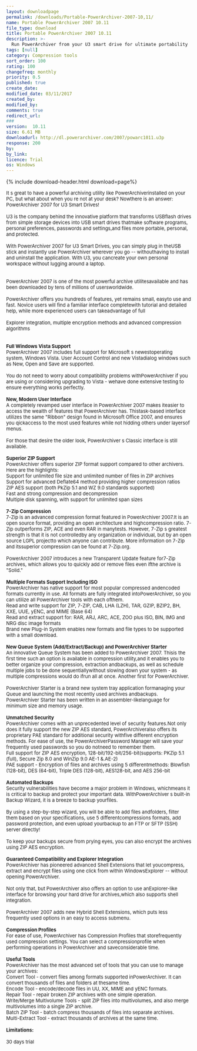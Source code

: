 ```yaml
---
layout: downloadpage
permalink: /downloads/Portable-PowerArchiver-2007-10,11/
name: Portable PowerArchiver 2007 10.11
file_type: download
title: Portable PowerArchiver 2007 10.11
description: >-
  Run PowerArchiver from your U3 smart drive for ultimate portability
tags: [null]
category: Compression tools
sort_order: 100
rating: 100
changefreq: monthly
priority: 0.5
published: true
create_date: 
modified_date: 03/11/2017
created_by: 
modified_by: 
comments: true
redirect_url: 
### 
version:  10.11
size: 6.61 MB
downloadurl: http://dl.powerarchiver.com/2007/powarc1011.u3p
response: 200
by: 
by_link: 
licence: Trial 
os: Windows
---
```


{% include download-header.html download=page%}

<p style="fix-download-text !important">
<p><font size="2"><p>It s great to have a powerful archiving utility like PowerArchiverinstalled on your PC, but what about when you re not at your desk? Nowthere is an answer: PowerArchiver 2007 for U3 Smart Drives!<br />
<br />
U3 is the company behind the innovative platform that transforms USBflash drives from simple storage devices into USB smart drives thatmake software programs, personal preferences, passwords and settings,and files more portable, personal, and protected.<br />
<br />
With PowerArchiver 2007 for U3 Smart Drives, you can simply plug in theUSB stick and instantly use PowerArchiver wherever you go -- withouthaving to install and uninstall the application. With U3, you cancreate your own personal workspace without lugging around a laptop.<br />
<br />
<br />
PowerArchiver 2007 is one of the most powerful archive utilitesavailable and has been downloaded by tens of millions of usersworldwide. <br />
<br />
PowerArchiver offers you hundreds of features, yet remains small, easyto use and fast. Novice users will find a familiar interface completewith tutorial and detailed help, while more experienced users can takeadvantage of full <br />
<br />
Explorer integration, multiple encryption methods and advanced compression algorithms<br />
<br />
<br />
<strong>Full Windows Vista Support</strong><br />
PowerArchiver 2007 includes full support for Microsoft s newestoperating system, Windows Vista. User Account Control and new Vistadialog windows such as New, Open and Save are supported.<br />
<br />
You do not need to worry about compatibility problems withPowerArchiver if you are using or considering upgrading to Vista - wehave done extensive testing to ensure everything works perfectly.<br />
<br />
<strong>New, Modern User Interface</strong><br />
A completely revamped user interface in PowerArchiver 2007 makes iteasier to access the wealth of features that PowerArchiver has. Thistask-based interface utilizes the same "Ribbon" design found in Microsoft Office 2007, and ensures you qickaccess to the most used features while not hidding others under layersof menus.<br />
<br />
For those that desire the older look, PowerArchiver s Classic interface is still available.<br />
<br />
<strong>Superior ZIP Support</strong><br />
PowerArchiver offers superior ZIP format support compared to other archivers. Here are the highlights:<br />
Support for unlimited file size and unlimited number of files in ZIP archives <br />
Support for advanced Deflate64 method providing higher compression ratios <br />
ZIP AES support (both PkZip 5.1 and WZ 9.0 standards supported) <br />
Fast and strong compression and decompression <br />
Multiple disk spanning, with support for unlimited span sizes <br />
<br />
<strong>7-Zip Compression</strong><br />
7-Zip is an advanced compression format featured in PowerArchiver 2007.It is an open source format, providing an open architecture and highcompression ratio. 7-Zip outperforms ZIP, ACE and even RAR in manytests. However, 7-Zip s greatest strength is that it is not controlledby any organization or individual, but by an open source LGPL projectto which anyone can contribute. More information on 7-Zip and itssuperior compression can be found at 7-Zip.org.<br />
<br />
PowerArchiver 2007 introduces a new Transparent Update feature for7-Zip archives, which allows you to quickly add or remove files even ifthe archive is "Solid."<br />
<br />
<strong>Multiple Formats Support Including ISO</strong><br />
PowerArchiver has native support for most popular compressed andencoded formats currently in use. All formats are fully integrated intoPowerArchiver, so you can utilize all PowerArchiver tools with each ofthem.<br />
Read and write support for ZIP, 7-ZIP, CAB, LHA (LZH), TAR, GZIP, BZIP2, BH, XXE, UUE, yENC, and MIME (Base 64) <br />
Read and extract support for: RAR, ARJ, ARC, ACE, ZOO plus ISO, BIN, IMG and NRG disc image formats <br />
Brand new Plug-in System enables new formats and file types to be supported with a small download.<br />
<br />
<strong>New Queue System (Add/Extract/Backup) and PowerArchiver Starter</strong><br />
An innovative Queue System has been added to PowerArchiver 2007. Thisis the first time such an option is available in compression utility,and it enables you to better organize your compression, extraction andbackups, as well as schedule multiple jobs to be done sequentiallywithout slowing down your system - as multiple compressions would do ifrun all at once. Another first for PowerArchiver. <br />
<br />
PowerArchiver Starter is a brand new system tray application formanaging your Queue and launching the most recently used archives andbackups. PowerArchiver Starter has been written in an assembler-likelanguage for minimum size and memory usage. <br />
<br />
<strong>Unmatched Security</strong><br />
PowerArchiver comes with an unprecedented level of security features.Not only does it fully support the new ZIP AES standard, PowerArchiveralso offers its proprietary PAE standard for additional security withfive different encryption methods. For ease of use, the PowerArchiverPassword Manager will save your frequently used passwords so you do notneed to remember them.<br />
Full support for ZIP AES encryption, 128-bit/192-bit/256-bit(supports: PKZip 5.1 (full), Secure Zip 8.0 and WinZip 9.0 AE-1 &amp;.AE-2) <br />
PAE support - Encryption of files and archives using 5 differentmethods: Blowfish (128-bit), DES (64-bit), Triple DES (128-bit), AES128-bit, and AES 256-bit <br />
<br />
<strong>Automated Backups</strong><br />
Security vulnerabilities have become a major problem in Windows, whichmeans it is critical to backup and protect your important data. WithPowerArchiver s built-in Backup Wizard, it is a breeze to backup yourfiles.<br />
<br />
By using a step-by-step wizard, you will be able to add files andfolders, filter them based on your specifications, use 5 differentcompressions formats, add password protection, and even upload yourbackup to an FTP or SFTP (SSH) server directly!<br />
<br />
To keep your backups secure from prying eyes, you can also encrypt the archives using ZIP AES encryption.<br />
<br />
<strong>Guaranteed Compatibility and Explorer Integration</strong><br />
PowerArchiver has pioneered advanced Shell Extensions that let youcompress, extract and encrypt files using one click from within WindowsExplorer -- without opening PowerArchiver.<br />
<br />
Not only that, but PowerArchiver also offers an option to use anExplorer-like interface for browsing your hard drive for archives,which also supports shell integration.<br />
<br />
PowerArchiver 2007 adds new Hybrid Shell Extensions, which puts less frequently used options in an easy to access submenu.<br />
<br />
<strong>Compression Profiles</strong><br />
For ease of use, PowerArchiver has Compression Profiles that storefrequently used compression settings. You can select a compressionprofile when performing operations in PowerArchiver and saveconsiderable time.<br />
<br />
<strong>Useful Tools</strong><br />
PowerArchiver has the most advanced set of tools that you can use to manage your archives:<br />
Convert Tool - convert files among formats supported inPowerArchiver. It can convert thousands of files and folders at thesame time. <br />
Encode Tool - encode/decode files in UU, XX, MIME and yENC formats. <br />
Repair Tool - repair broken ZIP archives with one simple operation. <br />
Write/Merge Multivolume Tools - split ZIP files into multivolumes, and also merge multivolumes into a single ZIP archive. <br />
Batch ZIP Tool - batch compress thousands of files into separate archives. <br />
Multi-Extract Tool - extract thousands of archives at the same time. <br />
<br />
<span><strong>Limitations:</strong></span><br />
<br />
30 days trial</p></p></p>
